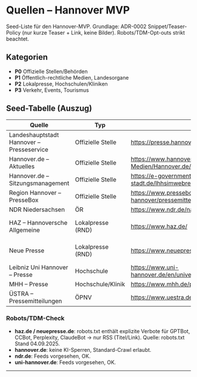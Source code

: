 # Quellen – Hannover MVP

Seed-Liste für den Hannover-MVP. Grundlage: ADR-0002 Snippet/Teaser-Policy (nur kurze Teaser + Link, keine Bilder). Robots/TDM-Opt-outs strikt beachtet.

## Kategorien
- **P0** Offizielle Stellen/Behörden
- **P1** Öffentlich-rechtliche Medien, Landesorgane
- **P2** Lokalpresse, Hochschulen/Kliniken
- **P3** Verkehr, Events, Tourismus

## Seed-Tabelle (Auszug)
| Quelle | Typ | URL | Feed/RSS | Robots/TDM | Priorität | Policy |
|--------|-----|-----|----------|------------|-----------|--------|
| Landeshauptstadt Hannover – Presseservice | Offizielle Stelle | https://presse.hannover-stadt.de/ | – | OK | P0 | html_allowed |
| Hannover.de – Aktuelles | Offizielle Stelle | https://www.hannover.de/Service/Presse-Medien/Hannover.de/Aktuelles | – | OK | P0 | html_allowed |
| Hannover.de – Sitzungsmanagement | Offizielle Stelle | https://e-government.hannover-stadt.de/lhhsimwebre.nsf/RSSUebersicht.xsp | RSS | OK | P0 | rss_only |
| Region Hannover – PresseBox | Offizielle Stelle | https://www.pressebox.de/newsroom/region-hannover/pressemitteilungen | RSS | OK | P1 | rss_only |
| NDR Niedersachsen | ÖR | https://www.ndr.de/nachrichten/niedersachsen/ | RSS | OK | P1 | rss_only |
| HAZ – Hannoversche Allgemeine | Lokalpresse (RND) | https://www.haz.de/ | RSS | RESTRICT (KI/TDM-Sperre) | P2 | rss_only |
| Neue Presse | Lokalpresse (RND) | https://www.neuepresse.de/ | RSS | RESTRICT (KI/TDM-Sperre) | P2 | rss_only |
| Leibniz Uni Hannover – Presse | Hochschule | https://www.uni-hannover.de/en/universitaet/aktuelles/rss-feeds | RSS | OK | P2 | rss_only |
| MHH – Presse | Hochschule/Klinik | https://www.mhh.de/presse | – | OK | P2 | html_allowed |
| ÜSTRA – Pressemitteilungen | ÖPNV | https://www.uestra.de/presse/pressemitteilungen/ | – | OK | P3 | html_allowed |

### Robots/TDM-Check
- **haz.de / neuepresse.de**: robots.txt enthält explizite Verbote für GPTBot, CCBot, Perplexity, ClaudeBot → nur RSS (Titel/Link). Quelle: robots.txt Stand 04.09.2025.
- **hannover.de**: keine KI-Sperren, Standard-Crawl erlaubt.
- **ndr.de**: Feeds vorgesehen, OK.
- **uni-hannover.de**: Feeds vorgesehen, OK.

---
